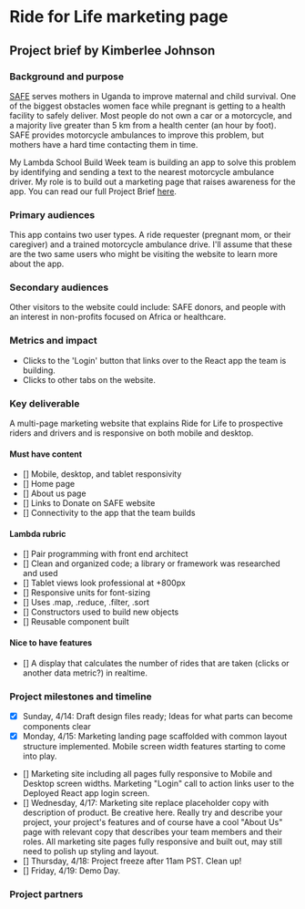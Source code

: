 # Ride for Life marketing page 
## Project brief by Kimberlee Johnson 

### Background and purpose 

[SAFE](http://www.safemotherssafebabies.org/) serves mothers in Uganda to improve maternal and child survival. One of the biggest obstacles women face while pregnant is getting to a health facility to safely deliver. Most people do not own a car or a motorcycle, and a majority live greater than 5 km from a health center (an hour by foot). SAFE provides motorcycle ambulances to improve this problem, but mothers have a hard time contacting them in time. 

My Lambda School Build Week team is building an app to solve this problem by identifying and sending a text to the nearest motorcycle ambulance driver. My role is to build out a marketing page that raises awareness for the app. You can read our full Project Brief [here](https://docs.google.com/document/d/1P0qWOmw0ypnF-0viN9N94EMZqlG3g_OduNoonBzYEK0/edit). 

### Primary audiences 
This app contains two user types. A ride requester (pregnant mom, or their caregiver) and a trained motorcycle ambulance drive. I'll assume that these are the two same users who might be visiting the website to learn more about the app. 

### Secondary audiences 
Other visitors to the website could include: SAFE donors, and people with an interest in non-profits focused on Africa or healthcare. 

### Metrics and impact
- Clicks to the 'Login' button that links over to the React app the team is building.
- Clicks to other tabs on the website.  

### Key deliverable 
A multi-page marketing website that explains Ride for Life to prospective riders and drivers and is responsive on both mobile and desktop. 

#### Must have content  
- [] Mobile, desktop, and tablet responsivity 
- [] Home page
- [] About us page 
- [] Links to Donate on SAFE website 
- [] Connectivity to the app that the team builds 

#### Lambda rubric 
- [] Pair programming with front end architect
- [] Clean and organized code; a library or framework was researched and used 
- [] Tablet views look professional at +800px 
- [] Responsive units for font-sizing 
- [] Uses .map, .reduce, .filter, .sort
- [] Constructors used to build new objects 
- [] Reusable component built 

#### Nice to have features 
- [] A display that calculates the number of rides that are taken (clicks or another data metric?) in realtime. 

### Project milestones and timeline 
- [x] Sunday, 4/14: Draft design files ready; Ideas for what parts can become components clear
- [x] Monday, 4/15: Marketing landing page scaffolded with common layout structure implemented. Mobile screen width features starting to come into play.
- [] Marketing site including all pages fully responsive to Mobile and Desktop screen widths. Marketing "Login" call to action links user to the Deployed React app login screen.
- [] Wednesday, 4/17: Marketing site replace placeholder copy with description of product. Be creative here. Really try and describe your project, your project's features and of course have a cool "About Us" page with relevant copy that describes your team members and their roles. All marketing site pages fully responsive and built out, may still need to polish up styling and layout.
- [] Thursday, 4/18: Project freeze after 11am PST. Clean up! 
- [] Friday, 4/19: Demo Day. 

### Project partners 
